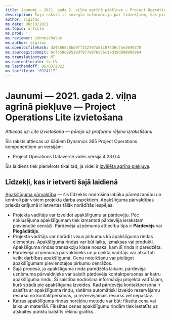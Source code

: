 ```yaml
---
title: Jaunumi — 2021. gada 2. viļņa agrīnā piekļuve — Project Operations Lite izvietošana
description: Šajā rakstā ir sniegta informācija par līdzekļiem, kas pieejami Project Operations Lite izvietošanas 2021. gada 2 viļņa agrīnās piekļuves laidienā.
author: sigitac
ms.date: 08/10/2021
ms.topic: article
ms.prod: ''
ms.reviewer: johnmichalak
ms.author: sigitac
ms.openlocfilehash: d245868c8bd9ff332707a81c074d6c7ae3649378
ms.sourcegitcommit: 6cfc50d89528df977a8f6a55c1ad39d99800d9b4
ms.translationtype: MT
ms.contentlocale: lv-LV
ms.lasthandoff: 06/03/2022
ms.locfileid: "8924117"
---
```

# <a name="whats-new-2021-wave-2-early-access---project-operations-lite-deployment"></a>Jaunumi — 2021. gada 2. viļņa agrīnā piekļuve — Project Operations Lite izvietošana

_Attiecas uz: Lite izvietošana — pāreja uz proforma rēķina izrakstīšanu_

Šis raksts attiecas uz šādiem Dynamics 365 Project Operations komponentiem un versijām:

  - Project Operations Dataverse vides versijā 4.23.0.4

Šis laidiens tiek piemērots tikai tad, ja videi ir [izvēlēta agrīna piekļuve](/power-platform/admin/opt-in-early-access-updates#how-to-enable-early-access-updates).

## <a name="features-included-in-this-release"></a>Līdzekļi, kas ir ietverti šajā laidienā

[Apakšlīguma pārvaldība](/dynamics365/project-operations/pro/subcontracting/managing-subcontracts-overview) — šis līdzeklis nodrošina labāku pārredzamību un kontroli pār visiem projekta darba aspektiem. Apakšlīguma pārvaldības priekšskatījumā ir ietvertas tālāk norādītās iespējas.

  - Projekta vadītājs var izveidot apakšlīgumu ar pārdevēju. Pēc noklusējuma apakšlīgumam tiek izmantoti pārdevēja ierakstam pievienotie cenrāži. Pārdevēja uzņēmuma attiecību tips ir **Pārdevējs** vai **Piegādātājs**.
  - Projekta vadītājs var norādīt visus pirkumus kā apakšlīguma rindas elementus. Apakšlīguma rindas var būt laiks, izmaksas vai produkti. Apakšlīguma rindas transakciju klase nosaka, kam šī rinda ir paredzēta.
  - Pārdevēja uzņēmuma pārvaldnieks un projekta vadītājs var atkārtoti veikt darbības apakšlīgumā. Cenu noteikšanu var pielāgot apakšlīgumam pievienotajos pirkumu cenrāžos.
  - Šajā procesā, ja apakšlīguma rinda paredzēta laikam, pārdevēja uzņēmuma pārvaldnieks var saistīt pārdevēja kontaktpersonas ar katru apakšlīguma rindu. Šī saistība nodrošina informāciju projekta vadītājam, kurš strādā pie apakšlīguma izveides. Kad pārdevēja kontaktpersona ir saistīta ar apakšlīguma rindu, sistēma automātiski izveido rezervējamu resursu no kontaktpersonas, ja rezervējamais resurss vēl nepastāv.
  - Katras apakšlīguma rindas norēķinu metode var būt: fiksēta cena vai laiks un materiāli. Fiksētas cenas apakšlīgumu rindām tiek iestatīts uz atskaites punktu balstīts rēķinu grafiks.
